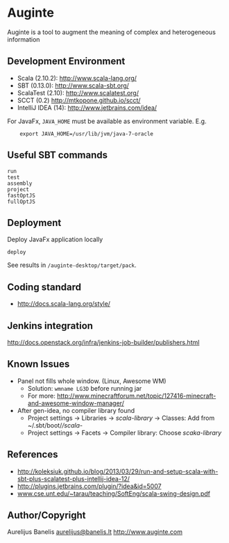 Auginte
=======

Auginte is a tool to augment the meaning
of complex and heterogeneous information 

Development Environment
-----------------------

 * Scala (2.10.2): http://www.scala-lang.org/
 * SBT (0.13.0): http://www.scala-sbt.org/
 * ScalaTest (2.10): http://www.scalatest.org/
 * SCCT (0.2) http://mtkopone.github.io/scct/
 * IntelliJ IDEA (14): http://www.jetbrains.com/idea/

For JavaFx, `JAVA_HOME` must be available as environment variable. E.g.

```
    export JAVA_HOME=/usr/lib/jvm/java-7-oracle
```

Useful SBT commands
-------------------

```
run
test
assembly
project
fastOptJS
fullOptJS
```

Deployment
----------

Deploy JavaFx application locally

```
deploy
```

See results in `/auginte-desktop/target/pack`.

Coding standard
---------------

 * http://docs.scala-lang.org/style/

Jenkins integration
--------------------

http://docs.openstack.org/infra/jenkins-job-builder/publishers.html

Known Issues
------------

 * Panel not fills whole window. (Linux, Awesome WM)
   - Solution: `wmname LG3D` before running jar
   - For more: http://www.minecraftforum.net/topic/127416-minecraft-and-awesome-window-manager/
 * After gen-idea, no compiler library found
   - Project settings -> Libraries -> *scala-library* -> Classes: Add from ~/.sbt/boot/*/scala-*
   - Project settings -> Facets -> Compiler library: Choose *scaka-library*

References
------------------

 * http://koleksiuk.github.io/blog/2013/03/29/run-and-setup-scala-with-sbt-plus-scalatest-plus-intellij-idea-12/
 * http://plugins.jetbrains.com/plugin/?idea&id=5007
 * www.cse.unt.edu/~tarau/teaching/SoftEng/scala-swing-design.pdf‎

Author/Copyright
----------------

Aurelijus Banelis
aurelijus@banelis.lt
http://www.auginte.com
